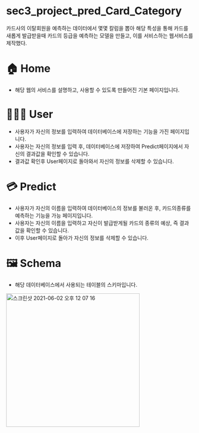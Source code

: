 # sec3_project_pred_Card_Category
카드사의 이탈회원을 예측하는 데이터에서 몇몇 칼럼을 뽑아 해당 특성을 통해 카드를 새롭게 발급받을때 카드의 등급을 예측하는 모델을 만들고, 이를 서비스하는 웹서비스를 제작했다.

# 🏠 Home
- 해당 웹의 서비스를 설명하고, 사용할 수 있도록 만들어진 기본 페이지입니다.

# 🧑‍🤝‍🧑 User
- 사용자가 자신의 정보를 입력하여 데이터베이스에 저장하는 기능을 가진 페이지입니다.
- 사용자는 자신의 정보를 입력 후, 데이터베이스에 저장하여 Predict페이지에서 자신의 결과값을 확인할 수 있습니다.
- 결과값 확인후 User페이지로 돌아와서 자신의 정보를 삭제할 수 있습니다.

# 💳 Predict
- 사용자가 자신의 이름을 입력하여 데이터베이스의 정보를 불러온 후, 카드의종류를 예측하는 기능을 가능 페이지입니다.
- 사용자는 자신의 이름을 입력하고 자신이 발급받게될 카드의 종류의 예상, 즉 결과값을 확인할 수 있습니다.
- 이후 User페이지로 돌아가 자신의 정보를 삭제할 수 있습니다.

# 🖼️ Schema
- 해당 데이터베이스에서 사용되는 테이블의 스키마입니다.
<img width="359" alt="스크린샷 2021-06-02 오후 12 07 16" src="https://user-images.githubusercontent.com/73811590/120418226-14b9cc00-c39b-11eb-8bb7-6e6cf6360bb0.png">
